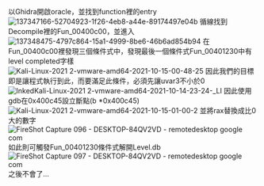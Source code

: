 以Ghidra開啟oracle，並找到function裡的entry
![137347166-52704923-1f26-4eb8-a44e-89174497e04b](https://user-images.githubusercontent.com/91378841/137419657-c9bef48c-4a8d-4390-919e-513acb1dd0e5.png)
循線找到Decompile裡的Fun_00400c00，並進入
![137348475-4797c864-15a1-4999-8be6-46b6ad854b94](https://user-images.githubusercontent.com/91378841/137419685-9957c008-d2d5-45c2-8264-28bee30554f6.png)
在Fun_00400c00裡發現三個條件式中，發現最後一個條件式Fun_00401230中有level completed字樣
![Kali-Linux-2021 2-vmware-amd64-2021-10-15-00-48-25](https://user-images.githubusercontent.com/91378841/137361609-94480f0d-3039-419c-b63b-5d375bfd7f75.png)
因此我們的目標即是讓程式執行到此，而要滿足此條件，必須先讓uvar3不小於0
![InkedKali-Linux-2021 2-vmware-amd64-2021-10-14-23-24-_LI](https://user-images.githubusercontent.com/91378841/137362965-8148f0a6-f938-4335-afb9-912dd2b5461b.jpg)
因此使用gdb在0x400c45設立斷點(b *0x400c45)
![Kali-Linux-2021 2-vmware-amd64-2021-10-15-01-00-2](https://user-images.githubusercontent.com/91378841/137363336-b6c5f421-b2f2-467c-90b7-0a98e7e0bef4.png)
並將rax替換成比0大的數字
![FireShot Capture 096 - DESKTOP-84QV2VD - remotedesktop google com](https://user-images.githubusercontent.com/91378841/137420175-755ef862-259d-460c-a04c-d6d0da7e9183.png)
如此則可觸發Fun_00401230條件式解開Level.db
![FireShot Capture 097 - DESKTOP-84QV2VD - remotedesktop google com](https://user-images.githubusercontent.com/91378841/137420243-c3a1fc7a-8e3b-4711-a1cb-a297a49de57f.png)
之後不會了...


